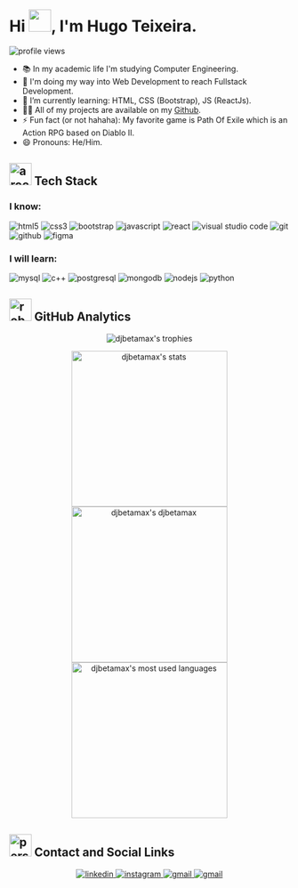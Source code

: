 <h1 align="left">
  Hi <img src="https://emojipedia-us.s3.amazonaws.com/source/microsoft-teams/337/waving-hand_medium-skin-tone_1f44b-1f3fd_1f3fd.png" width="40px" height="40px">, I'm Hugo Teixeira.
</h1>
 <img src="https://komarev.com/ghpvc/?username=djbetamax&amp;color=green" alt="profile views">

* 📚 In my academic life I'm studying Computer Engineering.
* 🔭 I'm doing my way into Web Development to reach Fullstack Development.
* 🌱 I’m currently learning: HTML, CSS (Bootstrap), JS (ReactJs).
* 👨‍💻 All of my projects are available on my [Github](https://github.com/Djbetamax/projects).
* ⚡ Fun fact (or not hahaha): My favorite game is Path Of Exile which is an Action RPG based on Diablo II.
* 😄 Pronouns: He/Him.

## <img src="https://emojipedia-us.s3.amazonaws.com/source/microsoft-teams/337/rocket_1f680.png" width="40px" height="40px" alt="a rocket"> Tech Stack

### I know:
<div>
  <p align="left">
 
<img src="https://img.shields.io/badge/html5-%23E34F26.svg?style=for-the-badge&logo=html5&logoColor=white" alt="html5">
<img src="https://img.shields.io/badge/css3-%231572B6.svg?style=for-the-badge&logo=css3&logoColor=white" alt="css3">
<img src="https://img.shields.io/badge/bootstrap-%23563D7C.svg?style=for-the-badge&logo=bootstrap&logoColor=white" alt="bootstrap">
<img src="https://img.shields.io/badge/javascript-%23323330.svg?style=for-the-badge&logo=javascript&logoColor=%23F7DF1E" alt="javascript">
<img src="https://img.shields.io/badge/react-%2320232a.svg?style=for-the-badge&logo=react&logoColor=%2361DAFB" alt="react">
<img src="https://img.shields.io/badge/Visual%20Studio%20Code-0078d7.svg?style=for-the-badge&logo=visual-studio-code&logoColor=white" alt="visual studio code">
<img src="https://img.shields.io/badge/git-%23F05033.svg?style=for-the-badge&logo=git&logoColor=white" alt="git">
<img src="https://img.shields.io/badge/github-%23121011.svg?style=for-the-badge&logo=github&logoColor=white" alt="github">
<img src="https://img.shields.io/badge/figma-%23F24E1E.svg?style=for-the-badge&logo=figma&logoColor=white" alt="figma">
  </p>

### I will learn:
 
  <p align="left">
 
<img src="https://camo.githubusercontent.com/539a184961e9ab46a914b3a57718cd52f9a122ffb33a0bcaaa92484add20ba72/68747470733a2f2f696d672e736869656c64732e696f2f7374617469632f76313f7374796c653d666f722d7468652d6261646765266d6573736167653d4d7953514c26636f6c6f723d343437394131266c6f676f3d4d7953514c266c6f676f436f6c6f723d464646464646266c6162656c3d" alt="mysql">
<img src="https://img.shields.io/badge/c++-%2300599C.svg?style=for-the-badge&logo=c%2B%2B&logoColor=white" alt="c++">
<img src="https://camo.githubusercontent.com/95a15266c9b093e9070410fa62c8dcba6611e79edd738e0ded7ec5b52541d6c4/68747470733a2f2f696d672e736869656c64732e696f2f7374617469632f76313f7374796c653d666f722d7468652d6261646765266d6573736167653d506f737467726553514c26636f6c6f723d343136394531266c6f676f3d506f737467726553514c266c6f676f436f6c6f723d464646464646266c6162656c3d" alt="postgresql">
<img src="https://img.shields.io/badge/MongoDB-%234ea94b.svg?style=for-the-badge&logo=mongodb&logoColor=white" alt="mongodb">
<img src="https://img.shields.io/badge/node.js-6DA55F?style=for-the-badge&logo=node.js&logoColor=white" alt="nodejs">
<img src="https://img.shields.io/badge/python-3670A0?style=for-the-badge&logo=python&logoColor=ffdd54" alt="python">

  </p>
</div>

## <img src="https://emojipedia-us.s3.amazonaws.com/source/microsoft-teams/337/robot_1f916.png" width="40px" height="40px" alt="robot blinking"> GitHub Analytics

<div>
  <p align="center">
    <img src="https://github-profile-trophy.vercel.app/?username=djbetamax&theme=vision-friendly-dark&border_radius=25px&hide_border=true" alt="djbetamax's trophies">
    <div>
      <p align="center">
        <img align="top" src="https://github-readme-stats.vercel.app/api?username=djbetamax&layout=compact&amp&count_private=true&show_icons=true&theme=vision-friendly-dark&border_radius=25px&hide_border=true" width="280px"alt="djbetamax's stats">
        <img src="https://github-readme-streak-stats.herokuapp.com/?user=djbetamax&theme=vision-friendly-dark&border_radius=25px&hide_border=true" width="280px" alt="djbetamax's djbetamax">
        <img align="top" src="https://github-readme-stats.vercel.app/api/top-langs/?username=djbetamax&layout=compact&amp&count_private=true&show_icons=true&theme=vision-friendly-dark&border_radius=25px&hide_border=true" width="280px" alt="djbetamax's most used languages">
      </p>
    </div>
  </p>
</div>

## <img src="https://emojipedia-us.s3.amazonaws.com/source/microsoft-teams/337/man-medium-skin-tone-curly-hair_1f468-1f3fd-200d-1f9b1.png" width="40px" height="40px" alt="person nodding"> Contact and Social Links

<div>
  <p align="center">
    <a href="https://www.linkedin.com/in/8dev/" rel="noopener noreferrer" target="_blank">
      <img src="https://img.shields.io/badge/8Dev-%230077B5.svg?style=for-the-badge&logo=linkedin&logoColor=white" alt="linkedin">
    </a>
    <a href="https://www.instagram.com/hugo_8dev/" rel="noopener noreferrer" target="_blank">
      <img src="https://img.shields.io/badge/8Dev-%23E34F26.svg?style=for-the-badge&logo=Instagram&logoColor=white" alt="instagram">
    </a>
    <a href="mailto:hugots23@gmail.com?subject=Contact&body=Hi, I'm...">
      <img src="https://img.shields.io/badge/Mail me-D14836?style=for-the-badge&logo=gmail&logoColor=white" alt="gmail">
    </a>
    <a href="https://api.whatsapp.com/send?phone=5521976273854" rel="noopener noreferrer" target="_blank">
      <img src="https://img.shields.io/badge/Message me-202020?style=for-the-badge&logo=whatsapp&logoColor=green" alt="gmail">
    </a>
  </p>
</div>

